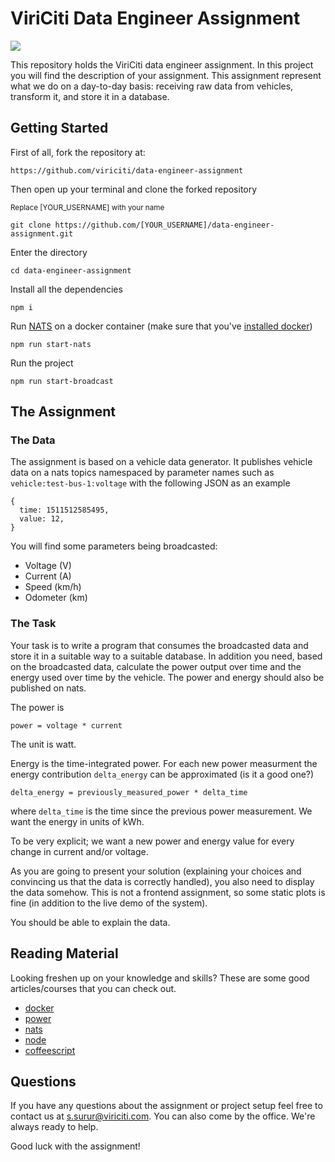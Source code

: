 
# ViriCiti Data Engineer Assignment
![
](https://imgs.xkcd.com/comics/machine_learning.png)

This repository holds the ViriCiti data engineer assignment.
In this project you will find the description of your assignment. 
This assignment represent what we do on a day-to-day basis: 
receiving raw data from vehicles, transform it, and store it in a database.

## Getting Started
First of all, fork the repository at:

`https://github.com/viriciti/data-engineer-assignment`

Then open up your terminal and clone the forked repository

<sup>Replace [YOUR_USERNAME] with your name</sup>

`git clone https://github.com/[YOUR_USERNAME]/data-engineer-assignment.git`

Enter the directory

`cd data-engineer-assignment`

Install all the dependencies

`npm i`

Run [NATS](https://nats.io/) on a docker container (make sure that you've [installed docker](https://docs.docker.com/install/))

`npm run start-nats`

Run the project

`npm run start-broadcast`


## The Assignment


### The Data

The assignment is based on a vehicle data generator.
It publishes vehicle data on a nats topics namespaced by parameter names such as `vehicle:test-bus-1:voltage` with the following JSON as an example
```JS
{
  time: 1511512585495,
  value: 12,
}
```

You will find some parameters being broadcasted:
* Voltage (V)
* Current (A)
* Speed (km/h)
* Odometer (km)


### The Task

Your task is to write a program that consumes the broadcasted data and store it in a suitable way to a suitable database.
In addition you need, based on the broadcasted data, calculate the power output over time and the energy used over time by the vehicle. The power and energy should also be published on nats.

The power is 
```
power = voltage * current 
```
The unit is watt.

Energy is the time-integrated power. For each new power measurment the energy contribution `delta_energy` can be approximated (is it a good one?)
````
delta_energy = previously_measured_power * delta_time
````
where `delta_time` is the time since the previous power measurement.
We want the energy in units of kWh.

To be very explicit; we want a new power and energy value for every change in current and/or voltage.

As you are going to present your solution (explaining your choices and convincing us that the data is correctly handled), you also need to display the data somehow.
This is not a frontend assignment, so some static plots is fine (in addition to the live demo of the system).

You should be able to explain the data.

## Reading Material
Looking freshen up on your knowledge and skills? These are some good articles/courses that you can check out.

* [docker](https://www.docker.com/)
* [power](https://en.wikipedia.org/wiki/Power_(physics))
* [nats](https://nats.io/documentation/)
* [node](https://nodejs.org)
* [coffeescript](https://coffeescript.org)

## Questions
If you have any questions about the assignment or project setup feel free to contact us at <a href='mailto:s.surur@viriciti.com'>s.surur@viriciti.com</a>. You can also come by the office. We're always ready to help.

Good luck with the assignment!
